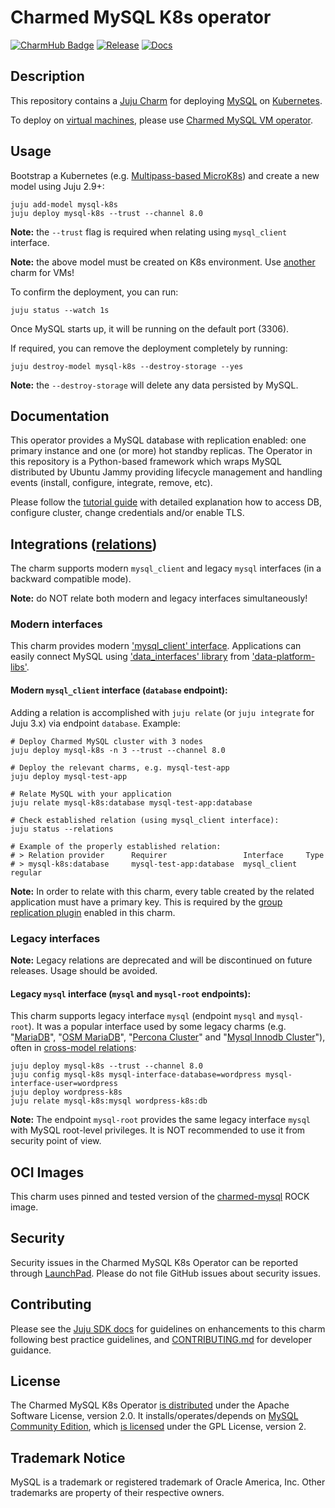 # Charmed MySQL K8s operator
[![CharmHub Badge](https://charmhub.io/mysql-k8s/badge.svg)](https://charmhub.io/mysql-k8s)
[![Release](https://github.com/canonical/mysql-k8s-operator/actions/workflows/release.yaml/badge.svg)](https://github.com/canonical/mysql-k8s-operator/actions/workflows/release.yaml)
[![Docs](https://github.com/canonical/mysql-k8s-operator/actions/workflows/sync_docs.yaml/badge.svg)](https://github.com/canonical/mysql-k8s-operator/actions/workflows/sync_docs.yaml)

## Description

This repository contains a [Juju Charm](https://charmhub.io/mysql-k8s) for deploying [MySQL](https://www.mysql.com/) on [Kubernetes](https://microk8s.io/).

To deploy on [virtual machines](https://ubuntu.com/lxd), please use [Charmed MySQL VM operator](https://charmhub.io/mysql).

## Usage

Bootstrap a Kubernetes (e.g. [Multipass-based MicroK8s](https://discourse.charmhub.io/t/charmed-environment-charm-dev-with-canonical-multipass/8886)) and create a new model using Juju 2.9+:

```shell
juju add-model mysql-k8s
juju deploy mysql-k8s --trust --channel 8.0
```

**Note:** the `--trust` flag is required when relating using `mysql_client` interface.

**Note:** the above model must be created on K8s environment. Use [another](https://charmhub.io/mysql) charm for VMs!

To confirm the deployment, you can run:

```shell
juju status --watch 1s
```

Once MySQL starts up, it will be running on the default port (3306).

If required, you can remove the deployment completely by running:

```shell
juju destroy-model mysql-k8s --destroy-storage --yes
```

**Note:** the `--destroy-storage` will delete any data persisted by MySQL.

## Documentation

This operator provides a MySQL database with replication enabled: one primary instance and one (or more) hot standby replicas. The Operator in this repository is a Python-based framework which wraps MySQL distributed by Ubuntu Jammy providing lifecycle management and handling events (install, configure, integrate, remove, etc).

Please follow the [tutorial guide](https://discourse.charmhub.io/t/charmed-mysql-k8s-tutorial-overview/9677) with detailed explanation how to access DB, configure cluster, change credentials and/or enable TLS.

## Integrations ([relations](https://juju.is/docs/olm/relations))

The charm supports modern `mysql_client` and legacy `mysql` interfaces (in a backward compatible mode).

**Note:** do NOT relate both modern and legacy interfaces simultaneously!


### Modern interfaces

This charm provides modern ['mysql_client' interface](https://github.com/canonical/charm-relation-interfaces). Applications can easily connect MySQL using ['data_interfaces' library](https://charmhub.io/data-platform-libs/libraries/data_interfaces) from ['data-platform-libs'](https://github.com/canonical/data-platform-libs/).

#### Modern `mysql_client` interface (`database` endpoint):

Adding a relation is accomplished with `juju relate` (or `juju integrate` for Juju 3.x) via endpoint `database`. Example:

```shell
# Deploy Charmed MySQL cluster with 3 nodes
juju deploy mysql-k8s -n 3 --trust --channel 8.0

# Deploy the relevant charms, e.g. mysql-test-app
juju deploy mysql-test-app

# Relate MySQL with your application
juju relate mysql-k8s:database mysql-test-app:database

# Check established relation (using mysql_client interface):
juju status --relations

# Example of the properly established relation:
# > Relation provider      Requirer                 Interface     Type
# > mysql-k8s:database     mysql-test-app:database  mysql_client  regular
```

**Note:** In order to relate with this charm, every table created by the related application must have a primary key. This is required by the [group replication plugin](https://dev.mysql.com/doc/refman/8.0/en/group-replication-requirements.html) enabled in this charm.

### Legacy interfaces

**Note:** Legacy relations are deprecated and will be discontinued on future releases. Usage should be avoided.

#### Legacy `mysql` interface (`mysql` and `mysql-root` endpoints):

This charm supports legacy interface `mysql` (endpoint `mysql` and `mysql-root`). It was a popular interface used by some legacy charms (e.g. "[MariaDB](https://charmhub.io/mariadb)", "[OSM MariaDB](https://charmhub.io/charmed-osm-mariadb-k8s)", "[Percona Cluster](https://charmhub.io/percona-cluster)" and "[Mysql Innodb Cluster](https://charmhub.io/mysql-innodb-cluster)"), often in [cross-model relations](https://juju.is/docs/olm/cross-model-integration):

```shell
juju deploy mysql-k8s --trust --channel 8.0
juju config mysql-k8s mysql-interface-database=wordpress mysql-interface-user=wordpress
juju deploy wordpress-k8s
juju relate mysql-k8s:mysql wordpress-k8s:db
```

**Note:** The endpoint `mysql-root` provides the same legacy interface `mysql` with MySQL root-level privileges. It is NOT recommended to use it from security point of view.

## OCI Images
This charm uses pinned and tested version of the [charmed-mysql](https://github.com/canonical/charmed-mysql-rock/pkgs/container/charmed-mysql) ROCK image.

## Security
Security issues in the Charmed MySQL K8s Operator can be reported through [LaunchPad](https://wiki.ubuntu.com/DebuggingSecurity#How%20to%20File). Please do not file GitHub issues about security issues.

## Contributing
Please see the [Juju SDK docs](https://juju.is/docs/sdk) for guidelines on enhancements to this
charm following best practice guidelines, and [CONTRIBUTING.md](https://github.com/canonical/mysql-k8s-operator/blob/main/CONTRIBUTING.md) for developer guidance.

## License
The Charmed MySQL K8s Operator [is distributed](https://github.com/canonical/mysql-k8s-operator/blob/main/LICENSE) under the Apache Software License, version 2.0.
It installs/operates/depends on [MySQL Community Edition](https://github.com/mysql/mysql-server), which [is licensed](https://github.com/mysql/mysql-server/blob/8.0/LICENSE) under the GPL License, version 2.

## Trademark Notice
MySQL is a trademark or registered trademark of Oracle America, Inc.
Other trademarks are property of their respective owners.

